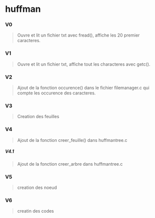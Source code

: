 # huffman

### V0
> Ouvre et lit un fichier txt avec fread(), affiche les 20 premier caracteres.

### V1
> Ouvre et lit un fichier txt, affiche tout les characteres avec getc().

### V2
> Ajout de la fonction occurence() dans le fichier filemanager.c qui compte les occurence des caracteres.

### V3
> Creation des feuilles 

### V4
> Ajout de la fonction creer_feuille() dans huffmantree.c
##### V4.1
> Ajout de la fonction creer_arbre dans huffmantree.c 

### V5
> creation des noeud

### V6
> creatin des codes